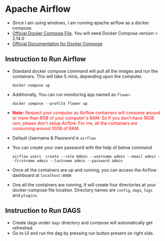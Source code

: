 # Apache Airflow

- Since I am using windows, I am running apache airflow as a docker compose.
- [Official Docker Compose File](https://airflow.apache.org/docs/apache-airflow/2.9.2/docker-compose.yaml). You will need Docker Compose version > 2.14.0
- [Official Documentation for Docker Compose](https://airflow.apache.org/docs/apache-airflow/stable/howto/docker-compose/index.html)


## Instruction to Run Airflow
- Standard docker compose command will pull all the images and run the containers. This will take 5 mins, depending upon the computer.
    ```
    docker-compose up
    ```
- Additionally, You can run monitoring app named as `flower`.
    ```
    docker compose --profile flower up
    ```
- <p style="color:red;"><b>Note:</b> Respect your computer as Airflow containers will consume around or more than 8GB of your computer's RAM. So If you don't have 16GB ram, please don't setup Airflow. For me, all the containers are consuming around 10GB of RAM.</p>

- Default Username & Password is `airflow`
- You can create your own password with the help of below command
    ```
    airflow users  create --role Admin --username admin --email admin --firstname admin --lastname admin --password admin
    ```

- Once all the containers are up and running, you can access the Airflow dashboard at `localhost:8080`

- One all the containers are running, It will create four directories at your docker-compose file location. Directory names are `config`, `dags`, `logs` and `plugins`.

## Instruction to Run DAGS

- Create dags under `dags` directory and compose will automatically get refreshed.
- Go to UI and run the dag by pressing run button present on right side.